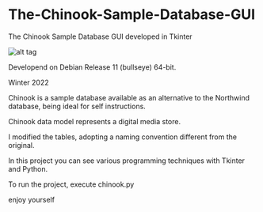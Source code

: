 # The-Chinook-Sample-Database-GUI
The Chinook Sample Database GUI developed in Tkinter 

![alt tag](https://user-images.githubusercontent.com/5463566/150774070-2d3216f6-4b93-4ee4-9874-e6dbfb5e5fa8.png)

Developend on Debian Release 11 (bullseye) 64-bit.

Winter 2022

Chinook is a sample database available as an alternative to the Northwind database, being ideal for self instructions.

Chinook data model represents a digital media store.

I modified the tables, adopting a naming convention different from the original.

In this project you can see various programming techniques with Tkinter and Python.

To run the project, execute chinook.py


enjoy yourself
